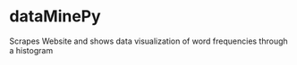 # dataMinePy


Scrapes Website and shows data visualization of word frequencies through a histogram
